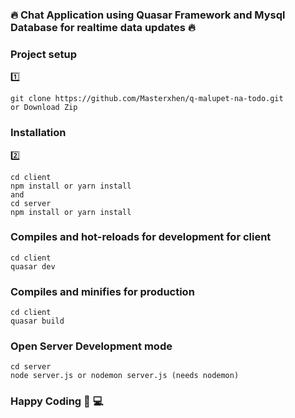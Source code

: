### :fire: Chat Application using Quasar Framework and Mysql Database for realtime data updates :fire:

### Project setup
:one: 
```
git clone https://github.com/Masterxhen/q-malupet-na-todo.git
or Download Zip
```


### Installation
:two: 
```
cd client
npm install or yarn install
and
cd server
npm install or yarn install
```

### Compiles and hot-reloads for development for client
```
cd client
quasar dev
```

### Compiles and minifies for production
```
cd client
quasar build
```

### Open Server Development mode
```
cd server
node server.js or nodemon server.js (needs nodemon)
```

### Happy Coding :muscle: :computer:
